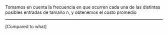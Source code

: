Tomamos en cuenta la frecuencia en que ocurren cada una de las distintas posibles entradas de tamaño n, y obtenemos el costo promedio
***
[Compared to what]